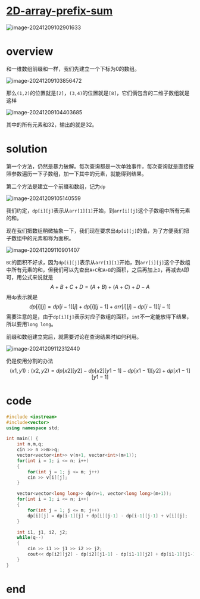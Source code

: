 # [2D-array-prefix-sum](https://www.nowcoder.com/share/jump/9209693051733711273630)

![image-20241209102901633](https://md-wind.oss-cn-nanjing.aliyuncs.com/md/20241209102901751.png)

# overview

和一维数组前缀和一样，我们先建立一个下标为0的数组。

![image-20241209103856472](https://md-wind.oss-cn-nanjing.aliyuncs.com/md/20241209103856545.png)

那么`(1,2)`的位置就是`[2]`，`(3,4)`的位置就是`[8]`，它们俩包含的二维子数组就是这样

![image-20241209104403685](https://md-wind.oss-cn-nanjing.aliyuncs.com/md/20241209104403808.png)

其中的所有元素和32，输出的就是32。

# solution

第一个方法，仍然是暴力破解。每次查询都是一次单独事件，每次查询就是直接按照参数遍历一下子数组，加一下其中的元素，就能得到结果。

第二个方法是建立一个前缀和数组，记为`dp`

![image-20241209105140559](https://md-wind.oss-cn-nanjing.aliyuncs.com/md/20241209105140642.png)

我们约定，`dp[i][j]`表示从`arr[1][1]`开始，到`arr[i][j]`这个子数组中所有元素的和。

现在我们把数组稍微抽象一下，我们现在要求出`dp[i][j]`的值，为了方便我们把子数组中的元素和称为面积。

![image-20241209110901407](https://md-wind.oss-cn-nanjing.aliyuncs.com/md/20241209110901506.png)

`BC`的面积不好求，因为`dp[i][j]`表示从`arr[1][1]`开始，到`arr[i][j]`这个子数组中所有元素的和，但我们可以先查出`A+C`和`A+B`的面积，之后再加上`D`，再减去`A`即可，用公式来说就是
$$
A+B+C+D = (A+B)+(A+C)+D-A
$$
用`dp`表示就是
$$
dp[i][j] = dp[i-1][j] +dp[i][j-1]+arr[i][j]-dp[i-1][j-1]
$$
需要注意的是，由于`dp[i][j]`表示对应子数组的面积，`int`不一定能放得下结果，所以要用`long long`。

前缀和数组建立完后，就需要讨论在查询结果时如何利用。

![image-20241209112312440](https://md-wind.oss-cn-nanjing.aliyuncs.com/md/20241209112312564.png)

仍是使用分割的办法
$$
(x1,y1) : (x2,y2)=dp[x2][y2] - dp[x2][y1-1] - dp[x1-1][y2] + dp[x1-1][y1-1]
$$

# code

```cpp
#include <iostream>
#include<vector>
using namespace std;

int main() {
    int n,m,q;
    cin >> n >>m>>q;
    vector<vector<int>> v(n+1, vector<int>(m+1));
    for(int i = 1; i <= n; i++)
    {
        for(int j = 1; j <= m; j++)
        cin >> v[i][j];
    }

    vector<vector<long long>> dp(n+1, vector<long long>(m+1));
    for(int i = 1; i <= n; i++)
    {
        for(int j = 1; j <= m; j++)
        dp[i][j] = dp[i-1][j] + dp[i][j-1] - dp[i-1][j-1] + v[i][j];
    }

    int i1, j1, i2, j2;
    while(q--)
    {
        cin >> i1 >> j1 >> i2 >> j2;
        cout<< dp[i2][j2] - dp[i2][j1-1] - dp[i1-1][j2] + dp[i1-1][j1-1] <<endl;
    }
}
```

# end